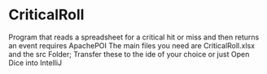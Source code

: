 # CriticalRoll
Program that reads a spreadsheet for a critical hit or miss and then returns an event
requires ApachePOI
The main files you need are CriticalRoll.xlsx and the src Folder; Transfer these to the ide of your choice or just Open Dice into IntelliJ
